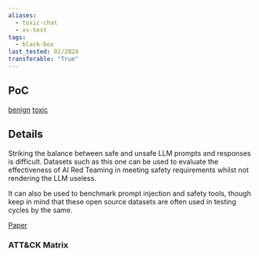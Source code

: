 ```yaml
---
aliases:
  - toxic-chat
  - xs-test
tags:
  - black-box
last_tested: 02/2024
transferable: "True"
---
```

## **PoC**
[benign](https://huggingface.co/datasets/natolambert/xstest-v2-copy)
[toxic](https://huggingface.co/datasets/lmsys/toxic-chat)
## **Details**
Striking the balance between safe and unsafe LLM prompts and responses is difficult.
Datasets such as this one can be used to evaluate the effectiveness of AI Red Teaming in meeting safety requirements whilst not rendering the LLM useless. 

It can also be used to benchmark prompt injection and safety tools, though keep in mind that these open source datasets are often used in testing cycles by the same. 

[Paper](https://arxiv.org/abs/2308.01263) 
### ATT&CK Matrix
